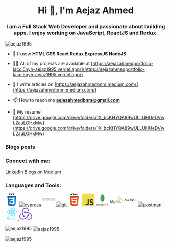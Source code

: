 <h1 align="center">Hi 👋, I'm Aejaz Ahmed</h1>
<h3 align="center">I am a Full Stack Web Developer and passionate about building apps. I enjoy working on JavaScript, ReactJS and Redux.</h3>

<p align="left"> <img src="https://komarev.com/ghpvc/?username=aejaz1995&label=Profile%20views&color=0e75b6&style=flat" alt="aejaz1995" /> </p>

- 🌱 I know **HTML CSS React Redux ExpressJS NodeJS**

- 👨‍💻 All of my projects are available at [https://aejazahmedportfolio-lacci5nyh-aejaz1995.vercel.app/](https://aejazahmedportfolio-lacci5nyh-aejaz1995.vercel.app/)

- 📝 I write articles on [https://aejazahmedbnm.medium.com/](https://aejazahmedbnm.medium.com/)

- 📫 How to reach me **aejazahmedbnm@gmail.com**

- 📄 My resume [https://drive.google.com/drive/folders/1X_bcKHYQA89wULLUHUeDVwL2auLOHxMw](https://drive.google.com/drive/folders/1X_bcKHYQA89wULLUHUeDVwL2auLOHxMw)

### Blogs posts
<!-- BLOG-POST-LIST:START -->
<!-- BLOG-POST-LIST:END -->

<h3 align="left">Connect with me:</h3>
<p align="left">
<a href="https://www.linkedin.com/in/aejaz-ahmed95" target="blank">LinkedIn</a>
<a href="https://medium.com/@aejazahmedbnm" target="blank">Blogs on Medium</a>
</p>

<h3 align="left">Languages and Tools:</h3>
<p align="left"> <a href="https://www.w3schools.com/css/" target="_blank"> <img src="https://raw.githubusercontent.com/devicons/devicon/master/icons/css3/css3-original-wordmark.svg" alt="css3" width="40" height="40"/> </a> <a href="https://www.cypress.io" target="_blank"> <img src="https://raw.githubusercontent.com/simple-icons/simple-icons/6e46ec1fc23b60c8fd0d2f2ff46db82e16dbd75f/icons/cypress.svg" alt="cypress" width="40" height="40"/> </a> <a href="https://expressjs.com" target="_blank"> <img src="https://raw.githubusercontent.com/devicons/devicon/master/icons/express/express-original-wordmark.svg" alt="express" width="40" height="40"/> </a> <a href="https://git-scm.com/" target="_blank"> <img src="https://www.vectorlogo.zone/logos/git-scm/git-scm-icon.svg" alt="git" width="40" height="40"/> </a> <a href="https://www.w3.org/html/" target="_blank"> <img src="https://raw.githubusercontent.com/devicons/devicon/master/icons/html5/html5-original-wordmark.svg" alt="html5" width="40" height="40"/> </a> <a href="https://developer.mozilla.org/en-US/docs/Web/JavaScript" target="_blank"> <img src="https://raw.githubusercontent.com/devicons/devicon/master/icons/javascript/javascript-original.svg" alt="javascript" width="40" height="40"/> </a> <a href="https://www.mongodb.com/" target="_blank"> <img src="https://raw.githubusercontent.com/devicons/devicon/master/icons/mongodb/mongodb-original-wordmark.svg" alt="mongodb" width="40" height="40"/> </a> <a href="https://www.mysql.com/" target="_blank"> <img src="https://raw.githubusercontent.com/devicons/devicon/master/icons/mysql/mysql-original-wordmark.svg" alt="mysql" width="40" height="40"/> </a> <a href="https://nodejs.org" target="_blank"> <img src="https://raw.githubusercontent.com/devicons/devicon/master/icons/nodejs/nodejs-original-wordmark.svg" alt="nodejs" width="40" height="40"/> </a> <a href="https://postman.com" target="_blank"> <img src="https://www.vectorlogo.zone/logos/getpostman/getpostman-icon.svg" alt="postman" width="40" height="40"/> </a> <a href="https://reactjs.org/" target="_blank"> <img src="https://raw.githubusercontent.com/devicons/devicon/master/icons/react/react-original-wordmark.svg" alt="react" width="40" height="40"/> </a> <a href="https://redux.js.org" target="_blank"> <img src="https://raw.githubusercontent.com/devicons/devicon/master/icons/redux/redux-original.svg" alt="redux" width="40" height="40"/> </a> </p>

<p><img align="left" src="https://github-readme-stats.vercel.app/api/top-langs?username=aejaz1995&show_icons=true&locale=en&layout=compact" alt="aejaz1995" /></p>

<p>&nbsp;<img align="center" src="https://github-readme-stats.vercel.app/api?username=aejaz1995&show_icons=true&locale=en" alt="aejaz1995" /></p>

<p><img align="center" src="https://github-readme-streak-stats.herokuapp.com/?user=aejaz1995&" alt="aejaz1995" /></p>

